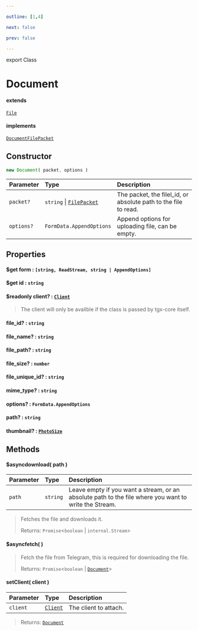 ```yaml
---

outline: [1,4]

next: false

prev: false

---
```


export Class
# Document
#### extends
 [`File`](./File.md)
#### implements
 [`DocumentFilePacket`](../interfaces/DocumentFilePacket.md)

## Constructor
 ```ts
 new Document( packet, options )
 ```
 
 | Parameter | Type | Description |
| :--- | :--- | :--- |
| `packet?` | `string` \| [`FilePacket`](../interfaces/FilePacket.md) | The packet, the filel_id, or absolute path to the file to read. |
| `options?` | `FormData.AppendOptions` | Append options for uploading file, can be empty. |

## Properties

#### $get form : `[string, ReadStream, string | AppendOptions]`

#### $get id : `string`

#### $readonly client? : [`Client`](./Client.md)
 > The client will only be availble if the class is passed by tgx-core itself.

#### file_id? : `string`

#### file_name? : `string`

#### file_path? : `string`

#### file_size? : `number`

#### file_unique_id? : `string`

#### mime_type? : `string`

#### options? : `FormData.AppendOptions`

#### path? : `string`

#### thumbnail? : [`PhotoSize`](./PhotoSize.md)

## Methods

#### $asyncdownload( path )
| Parameter | Type | Description |
| :--- | :--- | :--- |
| `path` | `string` | Leave empty if you want a stream, or an absolute path to the file where you want to write the Stream. |
> Fetches the file and downloads it.
> 
> Returns: `Promise`<`boolean` \| `internal.Stream`>

#### $asyncfetch( )

> Fetch the file from Telegram, this is required for downloading the file.
> 
> Returns: `Promise`<`boolean` \| [`Document`](./Document.md)>

#### setClient( client )
| Parameter | Type | Description |
| :--- | :--- | :--- |
| `client` | [`Client`](./Client.md) | The client to attach. |
> 
> 
> Returns: [`Document`](./Document.md)
